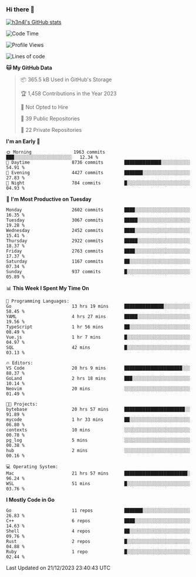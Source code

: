 ### Hi there 👋

[![h3n4l's GitHub stats](https://github-readme-stats.vercel.app/api?username=h3n4l&count_private=true&show_icons=true&theme=radical)](https://github.com/h3n4l/github-readme-stats)

<!--START_SECTION:waka-->
![Code Time](http://img.shields.io/badge/Code%20Time-1%2C805%20hrs%2034%20mins-blue)

![Profile Views](http://img.shields.io/badge/Profile%20Views-1-blue)

![Lines of code](https://img.shields.io/badge/From%20Hello%20World%20I%27ve%20Written-4.2%20million%20lines%20of%20code-blue)

**🐱 My GitHub Data** 

> 📦 365.5 kB Used in GitHub's Storage 
 > 
> 🏆 1,458 Contributions in the Year 2023
 > 
> 🚫 Not Opted to Hire
 > 
> 📜 39 Public Repositories 
 > 
> 🔑 22 Private Repositories 
 > 
**I'm an Early 🐤** 

```text
🌞 Morning                1963 commits        ███░░░░░░░░░░░░░░░░░░░░░░   12.34 % 
🌆 Daytime                8736 commits        ██████████████░░░░░░░░░░░   54.91 % 
🌃 Evening                4427 commits        ███████░░░░░░░░░░░░░░░░░░   27.83 % 
🌙 Night                  784 commits         █░░░░░░░░░░░░░░░░░░░░░░░░   04.93 % 
```
📅 **I'm Most Productive on Tuesday** 

```text
Monday                   2602 commits        ████░░░░░░░░░░░░░░░░░░░░░   16.35 % 
Tuesday                  3067 commits        █████░░░░░░░░░░░░░░░░░░░░   19.28 % 
Wednesday                2452 commits        ████░░░░░░░░░░░░░░░░░░░░░   15.41 % 
Thursday                 2922 commits        █████░░░░░░░░░░░░░░░░░░░░   18.37 % 
Friday                   2763 commits        ████░░░░░░░░░░░░░░░░░░░░░   17.37 % 
Saturday                 1167 commits        ██░░░░░░░░░░░░░░░░░░░░░░░   07.34 % 
Sunday                   937 commits         █░░░░░░░░░░░░░░░░░░░░░░░░   05.89 % 
```


📊 **This Week I Spent My Time On** 

```text
💬 Programming Languages: 
Go                       13 hrs 19 mins      ███████████████░░░░░░░░░░   58.45 % 
YAML                     4 hrs 27 mins       █████░░░░░░░░░░░░░░░░░░░░   19.56 % 
TypeScript               1 hr 56 mins        ██░░░░░░░░░░░░░░░░░░░░░░░   08.49 % 
Vue.js                   1 hr 7 mins         █░░░░░░░░░░░░░░░░░░░░░░░░   04.97 % 
SQL                      42 mins             █░░░░░░░░░░░░░░░░░░░░░░░░   03.13 % 

🔥 Editors: 
VS Code                  20 hrs 9 mins       ██████████████████████░░░   88.37 % 
GoLand                   2 hrs 18 mins       ███░░░░░░░░░░░░░░░░░░░░░░   10.14 % 
Neovim                   20 mins             ░░░░░░░░░░░░░░░░░░░░░░░░░   01.49 % 

🐱‍💻 Projects: 
bytebase                 20 hrs 57 mins      ███████████████████████░░   91.89 % 
mycode                   1 hr 33 mins        ██░░░░░░░░░░░░░░░░░░░░░░░   06.80 % 
contexts                 10 mins             ░░░░░░░░░░░░░░░░░░░░░░░░░   00.78 % 
pg_log                   5 mins              ░░░░░░░░░░░░░░░░░░░░░░░░░   00.38 % 
hub                      2 mins              ░░░░░░░░░░░░░░░░░░░░░░░░░   00.16 % 

💻 Operating System: 
Mac                      21 hrs 57 mins      ████████████████████████░   96.24 % 
WSL                      51 mins             █░░░░░░░░░░░░░░░░░░░░░░░░   03.76 % 
```

**I Mostly Code in Go** 

```text
Go                       11 repos            ███████░░░░░░░░░░░░░░░░░░   26.83 % 
C++                      6 repos             ████░░░░░░░░░░░░░░░░░░░░░   14.63 % 
Shell                    4 repos             ██░░░░░░░░░░░░░░░░░░░░░░░   09.76 % 
Rust                     2 repos             █░░░░░░░░░░░░░░░░░░░░░░░░   04.88 % 
Ruby                     1 repo              █░░░░░░░░░░░░░░░░░░░░░░░░   02.44 % 
```




 Last Updated on 21/12/2023 23:40:43 UTC
<!--END_SECTION:waka-->

